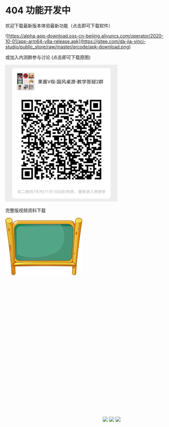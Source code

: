 # 404 功能开发中

欢迎下载最新版本体验最新功能（点击即可下载软件）

![https://alpha-app-download.oss-cn-beijing.aliyuncs.com/operator/2020-10-01/app-arm64-v8a-release.apk](https://gitee.com/da-jia-vinci-studio/public_store/raw/master/qrcode/apk-download.png)

或加入内测群参与讨论 (点击即可下载原图)

![download://pic@baseurl/qrcode_discuss_hd.jpg](qrcode_discuss_sd.jpg)

完整版视频资料下载

![](blankboard_sizeSmall.png?9patch=43_38_153_76&width=400&height=760)
![](lottie://baseurl/timer.lottie.json)
![](lottie://assets/animation/lottie/ghost.json)
![](lottie://assets/animation/lottie/icon_motion.json)
![](rive://assets/animation/rive/icon.riv#playing)
![](rive://assets/animation/rive/icon.riv#searching)
![](rive://assets/animation/rive/icon.riv#blink)


